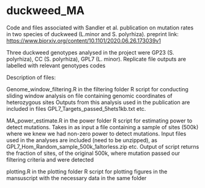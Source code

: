 # duckweed_MA

Code and files associated with Sandler et al. publication on mutation rates in two species of duckweed (L.minor and S. polyrhiza).
preprint link: https://www.biorxiv.org/content/10.1101/2020.06.26.173039v1

Three duckweed genotypes analysed in the project were GP23 (S. polyrhiza), CC (S. polyrhiza), GPL7 (L. minor).
Replicate file outputs are labelled with relevant genotypes codes

Description of files:

Genome_window_filtering.R in the filtering folder
R script for conducting sliding window analysis on file containing genomic coordinates of heterozygous sites
Outputs from this analysis used in the publication are included in files GPL7_Targets_passed_5hets1kb.txt etc.

MA_power_estimate.R in the power folder
R script for estimating power to detect mutations. Takes in as input a file containing a sample of sites (500k) where we knew we had non-zero power to detect mutations.
Input files used in the analyses are included (need to be unzipped), as GPL7_Hom_Random_sample_500k_1altorless.zip etc. 
Output of script returns the fraction of sites, of the original 500k, where mutation passed our filtering criteria and were detected

plotting.R in the plotting folder
R script for plotting figures in the mansuscript with the necessary data in the same folder
